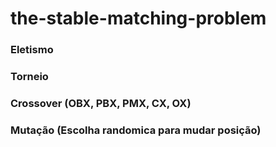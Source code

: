 # the-stable-matching-problem

### Eletismo
### Torneio
### Crossover (OBX, PBX, PMX, CX, OX)
### Mutação (Escolha randomica para mudar posição)